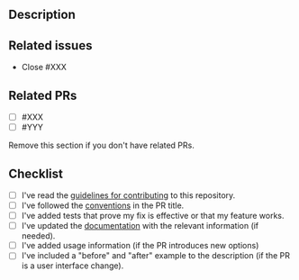 ## Description

## Related issues
- Close #XXX

## Related PRs
- [ ] #XXX
- [ ] #YYY

Remove this section if you don't have related PRs.

## Checklist
- [ ] I've read the [guidelines for contributing](https://aquasecurity.github.io/trivy/latest/community/contribute/pr/) to this repository.
- [ ] I've followed the [conventions](https://aquasecurity.github.io/trivy/latest/community/contribute/pr/#title) in the PR title.
- [ ] I've added tests that prove my fix is effective or that my feature works.
- [ ] I've updated the [documentation](https://github.com/deepfactor-io/trivy/blob/main/docs) with the relevant information (if needed).
- [ ] I've added usage information (if the PR introduces new options)
- [ ] I've included a "before" and "after" example to the description (if the PR is a user interface change).
